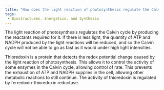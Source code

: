 ```yaml
---
title: "How does the light reaction of photosynthesis regulate the Calvin cycle? Explain the role of thioredoxin in this regulation."
tags:
 - Biostructures, Energetics, and Synthesis
---
```

The light reaction of photosynthesis regulates the Calvin cycle by producing the reactants required for it. If there is less light, the quantity of ATP and NADPH produced by the light reactions will be reduced, and so the Calvin cycle will not be able to go as fast as it would under high light intensities. 

Thioredoxin is a protein that detects the redox potential change caused by the light reaction of photosynthesis. This allows it to control the activity of some enzymes in the Calvin cycle, allowing control of rate. This prevents the exhaustion of ATP and NADPH supplies in the cell, allowing other metabolic reactions to still continue. 
The activity of thioredoxin is regulated by ferredoxin-thioredoxin reductase.  
